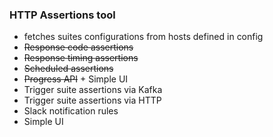 ### HTTP Assertions tool

* fetches suites configurations from hosts defined in config 
* ~~Response code assertions~~
* ~~Response timing assertions~~
* ~~Scheduled assertions~~
* ~~Progress API~~ + Simple UI
* Trigger suite assertions via Kafka  
* Trigger suite assertions via HTTP
* Slack notification rules 
* Simple UI 
